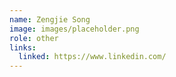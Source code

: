 ```yaml
---
name: Zengjie Song
image: images/placeholder.png
role: other
links:
  linked: https://www.linkedin.com/
---
```

